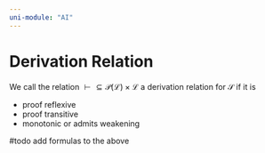 ```yaml
---
uni-module: "AI"
---
```


# Derivation Relation

We call the relation $\vdash \subseteq \mathcal{P}(\mathcal{L}) \times \mathcal{L}$ a derivation relation for $\mathcal{S}$ if it is

- proof reflexive
- proof transitive
- monotonic or admits weakening

#todo add formulas to the above
